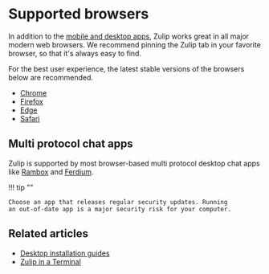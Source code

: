 # Supported browsers

In addition to the [mobile and desktop apps](https://zulip.com/apps/),
Zulip works great in all major modern web browsers. We recommend
pinning the Zulip tab in your favorite browser, so that it's always
easy to find.

For the best user experience, the latest stable versions of the
browsers below are recommended.

* [Chrome](https://www.google.com/chrome/)
* [Firefox](https://mozilla.org/en-US/firefox/browsers/)
* [Edge](https://microsoft.com/en-us/edge/)
* [Safari](https://apple.com/safari/)

## Multi protocol chat apps

Zulip is supported by most browser-based multi protocol desktop chat apps like
[Rambox](https://rambox.pro) and [Ferdium](https://ferdium.org/).

!!! tip ""

    Choose an app that releases regular security updates. Running
    an out-of-date app is a major security risk for your computer.

## Related articles

* [Desktop installation guides](/help/desktop-app-install-guide)
* [Zulip in a Terminal](/help/zulip-in-a-terminal)
